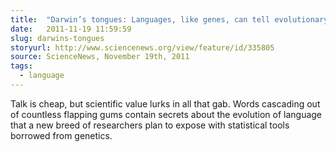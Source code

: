 ```yaml
---
title:  "Darwin’s tongues: Languages, like genes, can tell evolutionary tales"
date:   2011-11-19 11:59:59
slug: darwins-tongues
storyurl: http://www.sciencenews.org/view/feature/id/335805
source: ScienceNews, November 19th, 2011
tags:
  - language
---
```

Talk is cheap, but scientific value lurks in all that gab. Words cascading out
of countless flapping gums contain secrets about the evolution of language
that a new breed of researchers plan to expose with statistical tools borrowed
from genetics.
